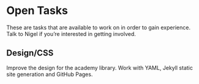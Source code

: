 
# Open Tasks

These are tasks that are available to work on in order to gain experience. Talk to Nigel if you’re interested in getting involved.

## Design/CSS

Improve the design for the academy library. Work with YAML, Jekyll static site generation and GitHub Pages.